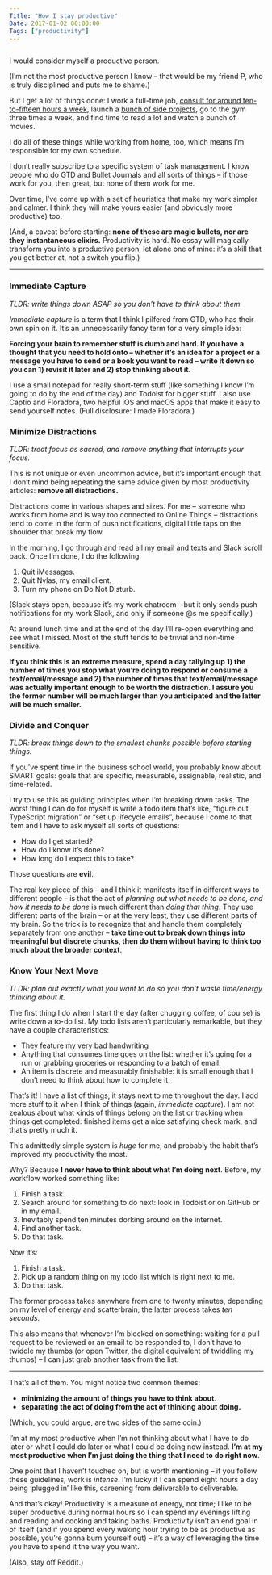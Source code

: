 ```yaml
---
Title: "How I stay productive"
Date: 2017-01-02 00:00:00
Tags: ["productivity"]
---
```


<p><img alt="" src="http://i.imgur.com/edv9lIy.png"/></p>


<p>I would consider myself a productive person.</p>


<p>(I’m not the most productive person I know – that would be my friend P, who is truly disciplined and puts me to shame.)</p>


<p>But I get a lot of things done: I work a full-time job, <a href="http://villageblacksmith.consulting">consult for around ten-to-fifteen hours a week</a>, launch a <a href="http://spoonbill.io/">bunch of side projects</a>, go to the gym three times a week, and find time to read a lot and watch a bunch of movies.</p>


<p>I do all of these things while working from home, too, which means I’m responsible for my own schedule.</p>


<p>I don’t really subscribe to a specific system of task management.  I know people who do GTD and Bullet Journals and all sorts of things – if those work for you, then great, but none of them work for me.</p>


<p>Over time, I’ve come up with a set of heuristics that make my work simpler and calmer.  I think they will make yours easier (and obviously more productive) too.</p>


<p>(And, a caveat before starting: <strong>none of these are magic bullets, nor are they instantaneous elixirs.</strong> Productivity is hard.  No essay will magically transform you into a productive person, let alone one of mine: it’s a skill that you get better at, not a switch you flip.)</p>


<hr/>


<h3 id="immediate-capture">Immediate Capture</h3>


<p><em>TLDR: write things down ASAP so you don’t have to think about them.</em></p>


<p><em>Immediate capture</em> is a term that I think I pilfered from GTD, who has their own spin on it.  It’s an unnecessarily fancy term for a very simple idea:</p>


<p><strong>Forcing your brain to remember stuff is dumb and hard.  If you have a thought that you need to hold onto – whether it’s an idea for a project or a message you have to send or a book you want to read – write it down so you can 1) revisit it later and 2) stop thinking about it.</strong></p>


<p>I use a small notepad for really short-term stuff (like something I know I’m going to do by the end of the day) and Todoist for bigger stuff.  I also use Captio and Floradora, two helpful iOS and macOS apps that make it easy to send yourself notes. (Full disclosure: I made Floradora.)</p>


<h3 id="minimize-distractions">Minimize Distractions</h3>


<p><em>TLDR: treat focus as sacred, and remove anything that interrupts your focus.</em></p>


<p>This is not unique or even uncommon advice, but it’s important enough that I don’t mind being repeating the same advice given by most productivity articles: <strong>remove all distractions.</strong></p>


<p>Distractions come in various shapes and sizes. For me – someone who works from home and is way too connected to Online Things – distractions tend to come in the form of push notifications, digital little taps on the shoulder that break my flow.</p>


<p>In the morning, I go through and read all my email and texts and Slack scroll back.  Once I’m done, I do the following:</p>


<ol>
<li>Quit iMessages.</li>
<li>Quit Nylas, my email client.</li>
<li>Turn my phone on Do Not Disturb.</li>
</ol>


<p>(Slack stays open, because it’s my work chatroom – but it only sends push notifications for my work Slack, and only if someone @s me specifically.)</p>


<p>At around lunch time and at the end of the day I’ll re-open everything and see what I missed.  Most of the stuff tends to be trivial and non-time sensitive.</p>


<p><strong>If you think this is an extreme measure, spend a day tallying up 1) the number of times you stop what you’re doing to respond or consume a text/email/message and 2) the number of times that text/email/message was actually important enough to be worth the distraction.  I assure you the former number will be much larger than you anticipated and the latter will be much smaller.</strong></p>


<h3 id="divide-and-conquer">Divide and Conquer</h3>


<p><em>TLDR: break things down to the smallest chunks possible before starting things.</em></p>


<p>If you’ve spent time in the business school world, you probably know about SMART goals: goals that are specific, measurable, assignable, realistic, and time-related.</p>


<p>I try to use this as guiding principles when I’m breaking down tasks.  The worst thing I can do for myself is write a todo item that’s like, “figure out TypeScript migration” or “set up lifecycle emails”, because I come to that item and I have to ask myself all sorts of questions:</p>


<ul>
<li>How do I get started?</li>
<li>How do I know it’s done?</li>
<li>How long do I expect this to take?</li>
</ul>


<p>Those questions are <strong>evil</strong>.</p>


<p>The real key piece of this – and I think it manifests itself in different ways to different people – is that the act of <em>planning out what needs to be done, and how it needs to be done</em> is much different than <em>doing that thing</em>.  They use different parts of the brain – or at the very least, they use different parts of my brain.  So the trick is to recognize that and handle them completely separately from one another – <strong>take time out to break down things into meaningful but discrete chunks, then do them without having to think too much about the broader context</strong>.</p>


<h3 id="know-your-next-move">Know Your Next Move</h3>


<p><em>TLDR: plan out exactly what you want to do so you don’t waste time/energy thinking about it.</em></p>


<p>The first thing I do when I start the day (after chugging coffee, of course) is write down a to-do list.  My todo lists aren’t particularly remarkable, but they have a couple characteristics:</p>


<ul>
<li>They feature my very bad handwriting</li>
<li>Anything that consumes time goes on the list: whether it’s going for a run or grabbing groceries or responding to a batch of email.</li>
<li>An item is discrete and measurably finishable: it is small enough that I don’t need to think about how to complete it.</li>
</ul>


<p>That’s it! I have a list of things, it stays next to me throughout the day.  I add more stuff to it when I think of things (again, <em>immediate capture</em>). I am not zealous about what kinds of things belong on the list or tracking when things get completed: finished items get a nice satisfying check mark, and that’s pretty much it.</p>


<p>This admittedly simple system is <em>huge</em> for me, and probably the habit that’s improved my productivity the most.</p>


<p>Why?  Because <strong>I never have to think about what I’m doing next</strong>.  Before, my workflow worked something like:</p>


<ol>
<li>Finish a task.</li>
<li>Search around for something to do next: look in Todoist or on GitHub or in my email.</li>
<li>Inevitably spend ten minutes dorking around on the internet.</li>
<li>Find another task.</li>
<li>Do that task.</li>
</ol>


<p>Now it’s:</p>


<ol>
<li>Finish a task.</li>
<li>Pick up a random thing on my todo list which is right next to me.</li>
<li>Do that task.</li>
</ol>


<p>The former process takes anywhere from one to twenty minutes, depending on my level of energy and scatterbrain; the latter process takes <em>ten seconds</em>.</p>


<p>This also means that whenever I’m blocked on something: waiting for a pull request to be reviewed or an email to be responded to, I don’t have to twiddle my thumbs (or open Twitter, the digital equivalent of twiddling my thumbs) – I can just grab another task from the list.</p>


<hr/>


<p>That’s all of them.  You might notice two common themes:</p>


<ul>
<li><strong>minimizing the amount of things you have to think about</strong>.<br/></li>
<li><strong>separating the act of doing from the act of thinking about doing.</strong></li>
</ul>


<p>(Which, you could argue, are two sides of the same coin.)</p>


<p>I’m at my most productive when I’m not thinking about what I have to do later or what I could do later or what I could be doing now instead.  <strong>I’m at my most productive when I’m just doing the thing that I need to do right now</strong>.</p>


<p>One point that I haven’t touched on, but is worth mentioning – if you follow these guidelines, work is <em>intense</em>.  I’m lucky if I can spend eight hours a day being ‘plugged in’ like this, careening from deliverable to deliverable.</p>


<p>And that’s okay!  Productivity is a measure of energy, not time; I like to be super productive during normal hours so I can spend my evenings lifting and reading and cooking and taking baths.  Productivity isn’t an end goal in of itself (and if you spend every waking hour trying to be as productive as possible, you’re gonna burn yourself out) – it’s a way of leveraging the time you have to spend it the way you want.</p>


<p>(Also, stay off Reddit.)</p>
	